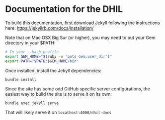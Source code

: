 # Documentation for the DHIL

To build this documentation, first download Jekyll following the instructions here: https://jekyllrb.com/docs/installation/

Note that on Mac OSX Big Sur (or higher), you may need to
put your Gem directory in your $PATH:

```bash
# In your  .bash_profile
export GEM_HOME="$(ruby -e 'puts Gem.user_dir')"
export PATH="$PATH:$GEM_HOME/bin"
```

Once installed, install the Jekyll dependencies:

```bash
bundle install
```

Since the site has some odd GitHub specific server configurations, the easiest way to build the site is to serve it on its own:

```
bundle exec jekyll serve
```

That will likely serve it on `localhost:4000/dhil-docs`
